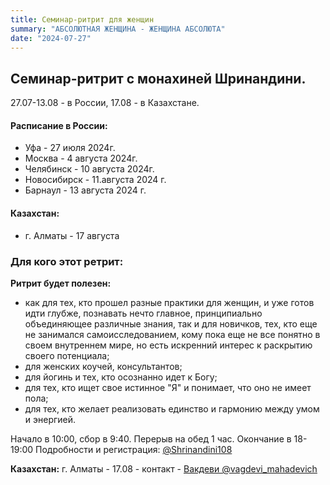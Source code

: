 ```yaml
---
title: Семинар-ритрит для женщин
summary: "АБСОЛЮТНАЯ ЖЕНЩИНА - ЖЕНЩИНА АБСОЛЮТА"
date: "2024-07-27"
---
```


## Семинар-ритрит с монахиней Шринандини.
27.07-13.08 - в России, 17.08 - в Казахстане.

#### Расписание в России:
 - Уфа - 27 июля 2024г.
 - Москва - 4  августа 2024г.
 - Челябинск - 10 августа 2024г.
 - Новосибирск - 11.августа 2024 г.
 - Барнаул - 13 августа 2024 г.

#### Казахстан:
 - г. Алматы - 17 августа


### Для кого этот ретрит:
**Ритрит будет полезен:**
- как для тех, кто прошел разные практики для женщин, и уже готов идти глубже, познавать нечто  главное, принципиально объединяющее различные знания, так и
для новичков, тех, кто еще не занимался самоисследованием, кому пока еще не все понятно в своем внутреннем мире, но есть искренний интерес к раскрытию своего  потенциала;
- для женских коучей, консультантов;
- для йогинь и тех, кто осознанно идет к Богу;
- для тех, кто ищет свое  истинное "Я" и понимает, что оно не имеет пола;
- для тех, кто желает реализовать единство и гармонию между умом и энергией.

Начало в 10:00, сбор в 9:40. Перерыв на обед 1 час. Окончание в 18-19:00
Подробности и регистрация: <a href="https://t.me/Shrinandini108" target="_blank">@Shrinandini108</a>

**Казахстан:**
г. Алматы - 17.08 - контакт - <a href="https://t.me/vagdevi_mahadevich" target="_blank">Вакдеви @vagdevi_mahadevich</a>
